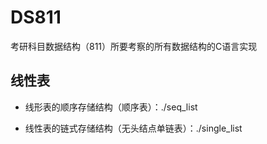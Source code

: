 # DS811

考研科目数据结构（811）所要考察的所有数据结构的C语言实现

## 线性表

- 线形表的顺序存储结构（顺序表）：./seq_list

- 线性表的链式存储结构（无头结点单链表）：./single_list
